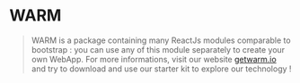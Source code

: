 # WARM
> WARM is a package containing many ReactJs modules comparable to bootstrap : you can use any of this module separately to create your own WebApp. For more informations, visit our website [getwarm.io](http://getwarm.io) and try to download and use our starter kit to explore our technology !
